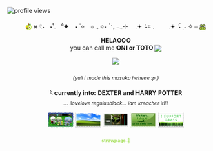 <!-- 👁 浏览量放左上角 -->
<p align="left">
  <img src="https://komarev.com/ghpvc/?username=onionibaby&color=A8E05F" alt="profile views" height="20px"/>
</p>

<!-- 🌟 颜文字分隔条 -->
<p align="center">
  <img src="https://raw.githubusercontent.com/onionibaby/onionibaby/main/tumblr_dbb2c24a9d8c8c8d0e5f8050346adfe8_8743a7ef_75.gif" width="16px" style="vertical-align:middle;"/>
  ⨳ 𓏲˖    ⋆˚.    °✦　⋆  ˙⟡　⊹ ₊  ⟡⋆    `ˑ ִֶ   𓂃⊹  　.𖥔   ݁ ˖⌗﹒　　.𖥔   ݁ ˖๋   ࣭    ˖   ✧   ⊹
  <img src="https://raw.githubusercontent.com/onionibaby/onionibaby/main/geq669.gif" width="16px" style="vertical-align:middle;"/>
</p>

<!-- ✨ 中心文字介绍 -->
<p align="center">
  <strong>HELAOOO</strong><br/>
  you can call me <strong>ONI or TOTO  <img src="https://raw.githubusercontent.com/onionibaby/onionibaby/main/pcnv78.jpg" width="16px" style="vertical-align:middle;"/>
</p></strong>
</p>

<!-- 🖼️ 插入自制图像（放大版） -->
<p align="center">
  <img src="https://raw.githubusercontent.com/onionibaby/onionibaby/main/appllll!!Llllwlwlwl%20masukaa!!.PNG" width="400px"/>
</p>

<!-- 🔸 小字备注 -->
<p align="center">
  <sub><i>(yall i made this masuka heheee :p )</i></sub>
</p>

<!-- 🎬 兴趣介绍 -->
<p align="center">
  <strong>𓆩 currently into: DEXTER and HARRY POTTER</strong><br/>
  <sub><i>... ilovelove regulusblack... iam kreacher irl!!</i></sub>
</p>

<!-- 🧸 图片展示（共五张） -->
<p align="center">
  <img src="https://raw.githubusercontent.com/onionibaby/onionibaby/main/Tumblr-l-225137606254948.gif" width="60px"/>
  <img src="https://raw.githubusercontent.com/onionibaby/onionibaby/main/Tumblr-l-163064350461126.png" width="60px"/>
  <img src="https://raw.githubusercontent.com/onionibaby/onionibaby/main/tumblr_5378782d238139cd392a1494ef183f4f_420475a5_100.png" width="60px"/>
  <img src="https://raw.githubusercontent.com/onionibaby/onionibaby/main/3s56vo.png" width="60px"/>
  <img src="https://raw.githubusercontent.com/onionibaby/onionibaby/main/Tumblr-l-114423625342443.png" width="60px"/>
</p>

<!-- 🍏 StrawPage链接 -->
<p align="center">
  <a href="https://oniok.straw.page" style="color:#A8E05F; font-size:13px;">
    <sub><strong>strawpage 🍏</strong></sub>
  </a>
</p>
